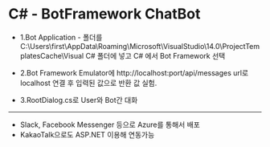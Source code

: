 # C# - BotFramework ChatBot

* 1.Bot Application - 폴더를 C:\Users\first\AppData\Roaming\Microsoft\VisualStudio\14.0\ProjectTemplatesCache\Visual C# 폴더에 넣고 C# 에서 Bot Framework 선택

* 2.Bot Framework Emulator에 http://localhost:port/api/messages url로 localhost 연결 후 입력된 값으로 반환 값 실험.

* 3.RootDialog.cs로 User와 Bot간 대화

<hr/>

* Slack, Facebook Messenger 등으로 Azure를 통해서 배포
* KakaoTalk으로도 ASP.NET 이용해 연동가능
